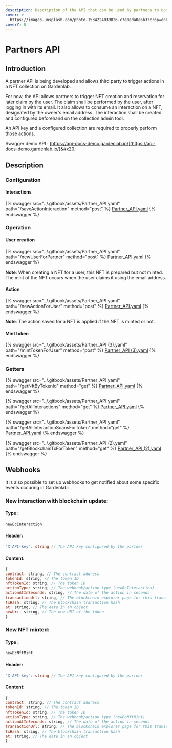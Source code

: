```yaml
---
description: Description of the API that can be used by partners to update the NFT
cover: >-
  https://images.unsplash.com/photo-1534224039826-c7a0eda0e6b3?crop=entropy&cs=srgb&fm=jpg&ixid=M3wxOTcwMjR8MHwxfHNlYXJjaHwyfHxjb25uZWN0aW9ufGVufDB8fHx8MTY4ODIzODgxOHww&ixlib=rb-4.0.3&q=85
coverY: 0
---
```


# Partners API

## Introduction

A partner API is being developed and allows third party to trigger actions in a NFT collection on Gardenlab.&#x20;

For now, the API allows partners to trigger NFT creation and reservation for later claim by the user. The claim shall be performed by the user, after logging in with its email. It also allows to consume an interaction on a NFT, designated by the owner's email address. The interaction shall be created and configured beforehand on the collection admin tool.

An API key and a configured collection are required to properly perform those actions.

Swagger demo API : [https://api-docs-demo.gardenlab.io/](https://api-docs-demo.gardenlab.io/)&#x20;

## Description

### Configuration

#### Interactions

{% swagger src="../.gitbook/assets/Partner_API.yaml" path="/saveActionInteraction" method="post" %}
[Partner_API.yaml](../.gitbook/assets/Partner_API.yaml)
{% endswagger %}

### Operation

#### User creation

{% swagger src="../.gitbook/assets/Partner_API.yaml" path="/newUserForPartner" method="post" %}
[Partner_API.yaml](../.gitbook/assets/Partner_API.yaml)
{% endswagger %}

**Note**: When creating a NFT for a user, this NFT is prepared but not minted. The mint of the NFT occurs when the user claims it using the email address.

#### Action

{% swagger src="../.gitbook/assets/Partner_API.yaml" path="/newActionForUser" method="post" %}
[Partner_API.yaml](../.gitbook/assets/Partner_API.yaml)
{% endswagger %}

**Note**: The action saved for a NFT is applied if the NFT is minted or not.

#### Mint token

{% swagger src="../.gitbook/assets/Partner_API (3).yaml" path="/mintTokenForUser" method="post" %}
[Partner_API (3).yaml](<../.gitbook/assets/Partner_API (3).yaml>)
{% endswagger %}

### Getters

{% swagger src="../.gitbook/assets/Partner_API.yaml" path="/getNftByTokenId" method="get" %}
[Partner_API.yaml](../.gitbook/assets/Partner_API.yaml)
{% endswagger %}

{% swagger src="../.gitbook/assets/Partner_API.yaml" path="/getAllInteractions" method="get" %}
[Partner_API.yaml](../.gitbook/assets/Partner_API.yaml)
{% endswagger %}

{% swagger src="../.gitbook/assets/Partner_API.yaml" path="/getAllInteractionScansForToken" method="get" %}
[Partner_API.yaml](../.gitbook/assets/Partner_API.yaml)
{% endswagger %}

{% swagger src="../.gitbook/assets/Partner_API (2).yaml" path="/getBlockchainTxForToken" method="get" %}
[Partner_API (2).yaml](<../.gitbook/assets/Partner_API (2).yaml>)
{% endswagger %}



## Webhooks

It is also possible to set up webhooks to get notified about some specific events occuring in Gardenlab:

### New interaction with blockchain update:

#### Type :&#x20;

```typescript
newBcInteraction
```

#### Header:

```typescript
"X-API-key": string // The API key configured by the partner
```

#### Content:

```javascript
{
contract: string, // The contract address
tokenId: string, // The token ID
nftTokenId: string, // The token ID
actionType: string, // The webhook/action type (newBcInteraction)
actionAtInSeconds: string, // The date of the action in seconds
transactionUrl: string, // The blockchain explorer page for this transaction
txHash: string, // The blockchain transaction hash
at: string, // The date in an object
newUri: string, // The new URI of the token
}
```

### New NFT minted:

#### Type :&#x20;

```typescript
newBcNftMint
```

#### Header:

```typescript
"X-API-key": string // The API key configured by the partner
```

#### Content:

```javascript
{
contract: string, // The contract address
tokenId: string, // The token ID
nftTokenId: string, // The token ID
actionType: string, // The webhook/action type (newBcNftMint)
actionAtInSeconds: string, // The date of the action in seconds
transactionUrl: string, // The blockchain explorer page for this transaction
txHash: string, // The blockchain transaction hash
at: string, // The date in an object
}
```

